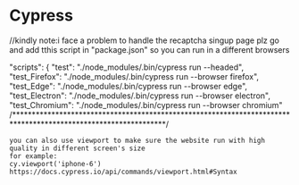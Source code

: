 # Cypress
//kindly note:i face a problem to handle the recaptcha 
singup page 
plz go and add tthis script in "package.json" so you can run in a different browsers

  "scripts": {
    "test": "./node_modules/.bin/cypress run --headed",
    "test_Firefox": "./node_modules/.bin/cypress run --browser firefox",
    "test_Edge": "./node_modules/.bin/cypress run --browser edge",
    "test_Electron": "./node_modules/.bin/cypress run --browser electron",
    "test_Chromium": "./node_modules/.bin/cypress run --browser chromium"
    /***************************************************************************************************************/
    
    you can also use viewport to make sure the website run with high quality in different screen's size
    for example:
    cy.viewport('iphone-6')
    https://docs.cypress.io/api/commands/viewport.html#Syntax
